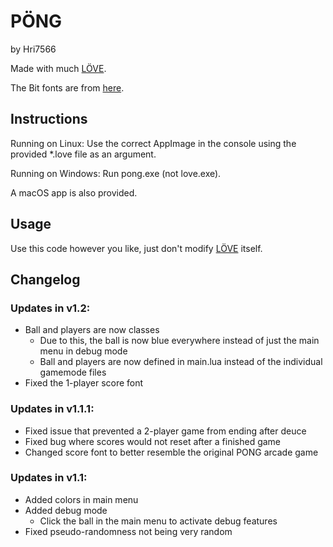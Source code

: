 # PÖNG
by Hri7566

Made with much [LÖVE](https://love2d.org "LÖVE - Free 2D Game Engine").

The Bit fonts are from [here](http://www.mattlag.com/bitfonts/ "Matt LaGrandeur - BitFonts").

## Instructions

Running on Linux: Use the correct AppImage in the console using the provided *.love file as an argument.

Running on Windows: Run pong.exe (not love.exe).

A macOS app is also provided.

## Usage

Use this code however you like, just don't modify [LÖVE](https://love2d.org "LÖVE - Free 2D Game Engine") itself.

## Changelog

### Updates in v1.2:
 + Ball and players are now classes
   + Due to this, the ball is now blue everywhere instead of just the main menu in debug mode
   + Ball and players are now defined in main.lua instead of the individual gamemode files
 + Fixed the 1-player score font

### Updates in v1.1.1:
 + Fixed issue that prevented a 2-player game from ending after deuce
 + Fixed bug where scores would not reset after a finished game
 + Changed score font to better resemble the original PONG arcade game

### Updates in v1.1:
 + Added colors in main menu
 + Added debug mode
   + Click the ball in the main menu to activate debug features
 + Fixed pseudo-randomness not being very random